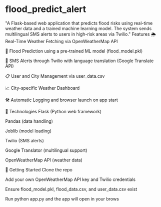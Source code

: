 # flood_predict_alert
"A Flask-based web application that predicts flood risks using real-time weather data and a trained machine learning model. The system sends multilingual SMS alerts to users in high-risk areas via Twilio."
 Features
🌦️ Real-Time Weather Fetching via OpenWeatherMap API

🤖 Flood Prediction using a pre-trained ML model (flood_model.pkl)

📲 SMS Alerts through Twilio with language translation (Google Translate API)

📋 User and City Management via user_data.csv

📈 City-specific Weather Dashboard

🛠️ Automatic Logging and browser launch on app start

🧰 Technologies
Flask (Python web framework)

Pandas (data handling)

Joblib (model loading)

Twilio (SMS alerts)

Google Translator (multilingual support)

OpenWeatherMap API (weather data)

🚀 Getting Started
Clone the repo

Add your own OpenWeatherMap API key and Twilio credentials

Ensure flood_model.pkl, flood_data.csv, and user_data.csv exist

Run python app.py and the app will open in your brows
